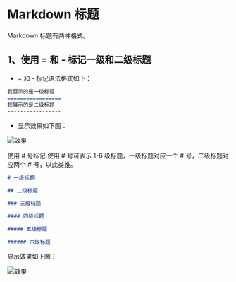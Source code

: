 # Markdown 标题

Markdown 标题有两种格式。

## 1、使用 = 和 - 标记一级和二级标题

- = 和 - 标记语法格式如下：

```md
我展示的是一级标题
=================
我展示的是二级标题
-----------------
```

- 显示效果如下图：

![效果]()

使用 # 号标记
使用 # 号可表示 1-6 级标题，一级标题对应一个 # 号，二级标题对应两个 # 号，以此类推。

```md
# 一级标题

## 二级标题

### 三级标题

#### 四级标题

##### 五级标题

###### 六级标题
```

显示效果如下图：

![效果]()
